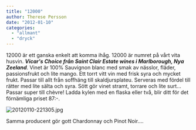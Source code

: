 ```yaml
---
title: "12000"
author: Therese Persson
date: "2012-01-10"
categories: 
  - "allmant"
  - "dryck"
---
```


12000 är ett ganska enkelt att komma ihåg. 12000 är numret på vårt vita husvin. **_Vicar's Choice från Saint Clair Estate wines i Marlborough, Nya Zeeland_**. Vinet är 100% Sauvignon blanc med smak av nässlor, fläder, passionsfrukt och lite mango. Ett torrt vitt vin med frisk syra och mycket frukt. Passar till allt från soffhäng till skaldjursplateu. Serveras med fördel till rätter med lite sälta och syra. Sött gör vinet stramt, torrare och lite surt... Passar super till chèvre! Ladda kylen med en flaska eller två, blir ditt för det förnämliga priset 87:-.

  
  
![20120110-221305.jpg](/static/img/20120110-221305.jpg)

Samma producent gör gott Chardonnay och Pinot Noir....

